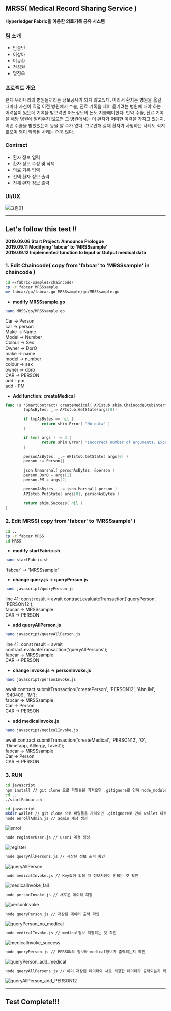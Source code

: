 ## MRSS( Medical Record Sharing Service )
**Hyperledger Fabric을 이용한 의료기록 공유 시스템**

### 팀 소개
* 안종민
* 이상아
* 이규환
* 전성원
* 명진우


### 프로젝트 개요
 현재 우리나라의 병원들끼리는 정보공유가 되지 않고있다. 따라서 환자는 병원을 옮길 때마다 자신이 직접 이전 병원에서
 수술, 진료 기록을 떼어 옮기려는 병원에 내야 하는 어려움이 있는데 기록을 받으려면 어느정도의 돈도 지불해야한다.
 만약 수술, 진료 기록을 해당 병원에 알려주지 않으면 그 병원에서는 이 환자가 어떠한 이력을 가지고 있는지, 어떤 수술을 받았었는지 등을
 알 수가 없다. 그로인해 실제 환자가 사망하는 사례도 적지 않으며 병이 악화된 사례는 더욱 많다.


### Contract
* 환자 정보 입력
* 환자 정보 수정 및 삭제
* 의료 기록 입력
* 선택 환자 정보 출력
* 전체 환자 정보 출력


### UI/UX
![그림01](https://user-images.githubusercontent.com/49246977/65002812-779dd200-d930-11e9-9a25-ff8e6e071313.png)


* * *


## Let's follow this test !!
 **2019.09.06 Start Project: Announce Prologue**  
 **2019.09.11 Modifying 'fabcar' to 'MRSSsample'**  
 **2019.09.12 Implemented function to Input or Output medical data**  


### 1. Edit Chaincode( copy from 'fabcar' to 'MRSSsample' in chaincode )
```bash
cd ~/fabric-samples/chaincode/
cp -r fabcar MRSSsample
mv fabcar/go/fabcar.go MRSSsample/go/MRSSsample.go
```

* **modify MRSSsample.go**
```bash
nano MRSS/go/MRSSsample.go
```
Car → Person<br>
car → person<br>
Make → Name<br>
Model → Number<br>
Colour → Sex<br>
Owner → DorO<br>
make → name<br>
model → number<br>
colour → sex<br>
owner → doro<br>
CAR → PERSON<br>
add - pm<br>
add - PM<br>

* **Add function: createMedical**
```go
func (s *SmartContract) createMedical( APIstub shim.ChaincodeStubInterface, args []string ) sc.Response {
        tmpAsBytes, _:= APIstub.GetState(args[0])

        if tmpAsBytes == nil {
                return shim.Error( "No data" )
        }

        if len( args ) != 3 {
                return shim.Error( "Incorrect number of arguments. Expection 3" )
        }

        personAsBytes, _:= APIstub.GetState( args[0] )
        person := Person{}

        json.Unmarshal( personAsBytes, &person )
        person.DorO = args[1]
        person.PM = args[2]

        personAsBytes, _ = json.Marshal( person )
        APIstub.PutState( args[0], personAsBytes )

        return shim.Success( nil )
}
```


### 2. Edit MRSS( copy from 'fabcar' to 'MRSSsample' )
```bash
cd ..
cp -r fabcar MRSS
cd MRSS
```

* **modify startFabric.sh**
```bash
nano startFabric.sh
```
'fabcar' → 'MRSSsample'<br>

* **change query.js → queryPerson.js**
```bash
nano javascript/queryPerson.js
```
line 41: const result = await contract.evaluateTransaction('queryPerson', 'PERSON12');<br>
fabcar → MRSSsample<br>
CAR → PERSON<br>

* **add queryAllPerson.js**
```bash
nano javascript/queryAllPerson.js
```
line 41: const result = await contract.evaluateTransaction('queryAllPersons');<br>
fabcar → MRSSsample<br>
CAR → PERSON<br>

* **change invoke.js → personInvoke.js**
```bash
nano javascript/personInvoke.js
```
await contract.submitTransaction('createPerson', 'PERSON12', 'AhnJM', '940409', 'M');<br>
fabcar → MRSSsample<br>
Car → Person<br>
CAR → PERSON<br>

* **add medicalInvoke.js**
```bash
nano javascript/medicalInvoke.js
```
await contract.submitTransaction('createMedical', 'PERSON12', 'O', 'Dimetapp, Alllergy, Tavist');<br>
fabcar → MRSSsample<br>
Car → Person<br>
CAR → PERSON<br>


### 3. RUN
```bash
cd javascript
npm install // git clone 으로 파일들을 가져오면 .gitignore로 인해 node_modules 설치가 안되어있기 때문에 수행
cd ..
./startFabcar.sh

cd javascript
mkdir wallet // git clone 으로 파일들을 가져오면 .gitignore로 인해 wallet 디렉터리가 없기 때문에 생성
node enrollAdmin.js // admin 계정 생성
```
![enrol](https://user-images.githubusercontent.com/49246977/64962469-79d14380-d8d2-11e9-83a6-a5d7b514f93c.PNG)
```bash
node registerUser.js // user1 계정 생성
```
![register](https://user-images.githubusercontent.com/49246977/64962662-c3ba2980-d8d2-11e9-8361-2af06f30da9b.PNG)
```bash
node queryAllPersons.js // 저장된 정보 출력 확인
```
![queryAllPerson](https://user-images.githubusercontent.com/49246977/64962562-9f5e4d00-d8d2-11e9-8581-253b7da50056.PNG)
```bash
node medicalInvoke.js // Key값이 없을 때 정보저장이 안되는 것 확인
```
![medicalInvoke_fail](https://user-images.githubusercontent.com/49246977/64962503-85bd0580-d8d2-11e9-9718-322528e326b6.PNG)
```bash
node personInvoke.js // 새로운 데이터 저장
```
![personInvoke](https://user-images.githubusercontent.com/49246977/64962543-966d7b80-d8d2-11e9-91f5-5636c284404e.PNG)

```bash
node queryPerson.js // 저장된 데이터 출력 확인
```
![queryPerson_no_medical](https://user-images.githubusercontent.com/49246977/64962654-be5cdf00-d8d2-11e9-86d7-2a3e6196141b.PNG)
```bash
node medicalInvoke.js // medical정보 저장되는 것 확인
```
![medicalInvoke_success](https://user-images.githubusercontent.com/49246977/64962526-8eadd700-d8d2-11e9-8d65-f49eab060088.PNG)
```bash
node queryPerson.js // PERSON의 정보와 medical정보가 출력되는지 확인
```
![queryPerson_add_medical](https://user-images.githubusercontent.com/49246977/64962619-b69d3a80-d8d2-11e9-8e57-59c9ba5e077d.PNG)
```bash
node queryAllPersons.js // 이미 저장된 데이터와 새로 저장한 데이터가 출력되는지 확인
```
![queryAllPerson_add_PERSON12](https://user-images.githubusercontent.com/49246977/64962587-a8e7b500-d8d2-11e9-88cc-9d06aa924785.PNG)

* * *

## Test Complete!!!
